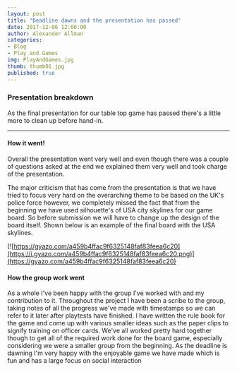 ```yaml
---
layout: post
title: "Deadline dawns and the presentation has passed"
date: 2017-12-06 12:00:00
author: Alexander Allman
categories:
- Blog
- Play and Games
img: PlayAndGames.jpg
thumb: thumb01.jpg
published: true
---
```


### Presentation breakdown

As the final presentation for our table top game has passed there's a little more to clean up before hand-in.

<!--more-->
-----
#### How it went!

Overall the presentation went very well and even though there was a couple of questions asked at the end we explained them very well and took charge of the presentation.

The major criticism that has come from the presentation is that we have tried to focus very hard on the overarching theme to be based on the UK's police force however, we completely missed the fact that from the beginning we have used silhouette's of USA city skylines for our game board. So before submission we will have to change up the design of the board itself. Shown below is an example of the final board with the USA skylines.

[![https://gyazo.com/a459b4ffac9f6325148faf83feea6c20](https://i.gyazo.com/a459b4ffac9f6325148faf83feea6c20.png)](https://gyazo.com/a459b4ffac9f6325148faf83feea6c20)

#### How the group work went

As a whole I've been happy with the group I've worked with and my contribution to it. Throughout the project I have been a scribe to the group, taking notes of all the progress we've made with timestamps so we can refer to it later after playtests have finished. I have written the rule book for the game and come up with various smaller ideas such as the paper clips to signify training on officer cards. We've all worked pretty hard together though to get all of the required work done for the board game, especially considering we were a smaller group from the beginning. As the deadline is dawning I'm very happy with the enjoyable game we have made which is fun and has a large focus on social interaction
